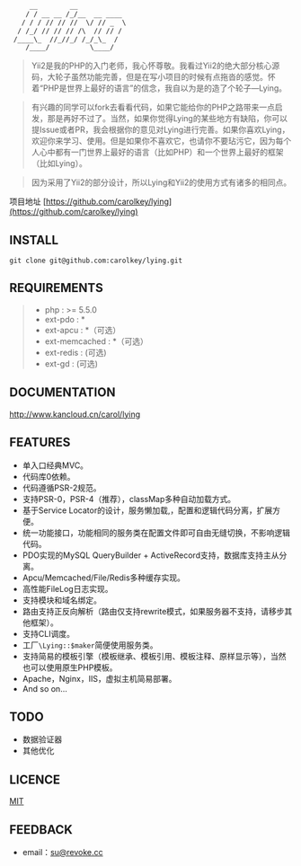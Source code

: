 ~~~html
     __        __
    / / __ __ /_/__  __ ____
   / / / // // //  \/ // _  \
  / /_/ // // // /\  // // /
 /____\_  //_//_/ /_/_\_  /
    /____/          \____/
~~~

> Yii2是我的PHP的入门老师，我心怀尊敬。我看过Yii2的绝大部分核心源码，大轮子虽然功能完善，但是在写小项目的时候有点拖沓的感觉。怀着“PHP是世界上最好的语言”的信念，我自以为是的造了个轮子—Lying。

> 有兴趣的同学可以fork去看看代码，如果它能给你的PHP之路带来一点启发，那是再好不过了。当然，如果你觉得Lying的某些地方有缺陷，你可以提Issue或者PR，我会根据你的意见对Lying进行完善。如果你喜欢Lying，欢迎你来学习、使用。但是如果你不喜欢它，也请你不要玷污它，因为每个人心中都有一门世界上最好的语言（比如PHP）和一个世界上最好的框架（比如Lying）。

> 因为采用了Yii2的部分设计，所以Lying和Yii2的使用方式有诸多的相同点。

项目地址 [https://github.com/carolkey/lying](https://github.com/carolkey/lying)


INSTALL
-------
`git clone git@github.com:carolkey/lying.git`  

REQUIREMENTS
------------
> * php : >= 5.5.0
> * ext-pdo : *
> * ext-apcu : *（可选）
> * ext-memcached : *（可选）
> * ext-redis : (可选)
> * ext-gd : (可选)

DOCUMENTATION
-------------
<http://www.kancloud.cn/carol/lying>

FEATURES
--------
* 单入口经典MVC。
* 代码库0依赖。
* 代码遵循PSR-2规范。
* 支持PSR-0，PSR-4（推荐），classMap多种自动加载方式。
* 基于Service Locator的设计，服务懒加载,，配置和逻辑代码分离，扩展方便。
* 统一功能接口，功能相同的服务类在配置文件即可自由无缝切换，不影响逻辑代码。
* PDO实现的MySQL QueryBuilder + ActiveRecord支持，数据库支持主从分离。
* Apcu/Memcached/File/Redis多种缓存实现。
* 高性能FileLog日志实现。
* 支持模块和域名绑定。
* 路由支持正反向解析（路由仅支持rewrite模式，如果服务器不支持，请移步其他框架）。
* 支持CLI调度。
* 工厂`\Lying::$maker`简便使用服务类。
* 支持简易的模板引擎（模板继承、模板引用、模板注释、原样显示等），当然也可以使用原生PHP模板。
* Apache，Nginx，IIS，虚拟主机简易部署。
* And so on...

TODO
-------
* 数据验证器
* 其他优化

LICENCE
-------
[MIT](https://opensource.org/licenses/MIT)

FEEDBACK
--------
* email：<su@revoke.cc>

